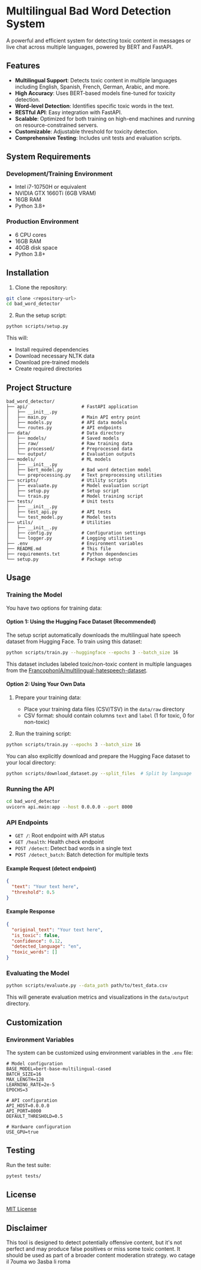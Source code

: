 # Multilingual Bad Word Detection System

A powerful and efficient system for detecting toxic content in messages or live chat across multiple languages, powered by BERT and FastAPI.

## Features

- **Multilingual Support**: Detects toxic content in multiple languages including English, Spanish, French, German, Arabic, and more.
- **High Accuracy**: Uses BERT-based models fine-tuned for toxicity detection.
- **Word-level Detection**: Identifies specific toxic words in the text.
- **RESTful API**: Easy integration with FastAPI.
- **Scalable**: Optimized for both training on high-end machines and running on resource-constrained servers.
- **Customizable**: Adjustable threshold for toxicity detection.
- **Comprehensive Testing**: Includes unit tests and evaluation scripts.

## System Requirements

### Development/Training Environment
- Intel i7-10750H or equivalent
- NVIDIA GTX 1660Ti (6GB VRAM)
- 16GB RAM
- Python 3.8+

### Production Environment
- 6 CPU cores
- 16GB RAM
- 40GB disk space
- Python 3.8+

## Installation

1. Clone the repository:
```bash
git clone <repository-url>
cd bad_word_detector
```

2. Run the setup script:
```bash
python scripts/setup.py
```

This will:
- Install required dependencies
- Download necessary NLTK data
- Download pre-trained models
- Create required directories

## Project Structure

```
bad_word_detector/
├── api/                    # FastAPI application
│   ├── __init__.py
│   ├── main.py             # Main API entry point
│   ├── models.py           # API data models
│   └── routes.py           # API endpoints
├── data/                   # Data directory
│   ├── models/             # Saved models
│   ├── raw/                # Raw training data
│   ├── processed/          # Preprocessed data
│   └── output/             # Evaluation outputs
├── models/                 # ML models
│   ├── __init__.py
│   ├── bert_model.py       # Bad word detection model
│   └── preprocessing.py    # Text preprocessing utilities
├── scripts/                # Utility scripts
│   ├── evaluate.py         # Model evaluation script
│   ├── setup.py            # Setup script
│   └── train.py            # Model training script
├── tests/                  # Unit tests
│   ├── __init__.py
│   ├── test_api.py         # API tests
│   └── test_model.py       # Model tests
├── utils/                  # Utilities
│   ├── __init__.py
│   ├── config.py           # Configuration settings
│   └── logger.py           # Logging utilities
├── .env                    # Environment variables
├── README.md               # This file
├── requirements.txt        # Python dependencies
└── setup.py                # Package setup
```

## Usage

### Training the Model

You have two options for training data:

#### Option 1: Using the Hugging Face Dataset (Recommended)

The setup script automatically downloads the multilingual hate speech dataset from Hugging Face. To train using this dataset:

```bash
python scripts/train.py --huggingface --epochs 3 --batch_size 16
```

This dataset includes labeled toxic/non-toxic content in multiple languages from the [FrancophonIA/multilingual-hatespeech-dataset](https://huggingface.co/datasets/FrancophonIA/multilingual-hatespeech-dataset).

#### Option 2: Using Your Own Data

1. Prepare your training data:
   - Place your training data files (CSV/TSV) in the `data/raw` directory
   - CSV format: should contain columns `text` and `label` (1 for toxic, 0 for non-toxic)

2. Run the training script:
```bash
python scripts/train.py --epochs 3 --batch_size 16
```

You can also explicitly download and prepare the Hugging Face dataset to your local directory:

```bash
python scripts/download_dataset.py --split_files  # Split by language
```

### Running the API

```bash
cd bad_word_detector
uvicorn api.main:app --host 0.0.0.0 --port 8000
```

### API Endpoints

- `GET /`: Root endpoint with API status
- `GET /health`: Health check endpoint
- `POST /detect`: Detect bad words in a single text
- `POST /detect_batch`: Batch detection for multiple texts

#### Example Request (detect endpoint)

```json
{
  "text": "Your text here",
  "threshold": 0.5
}
```

#### Example Response

```json
{
  "original_text": "Your text here",
  "is_toxic": false,
  "confidence": 0.12,
  "detected_language": "en",
  "toxic_words": []
}
```

### Evaluating the Model

```bash
python scripts/evaluate.py --data_path path/to/test_data.csv
```

This will generate evaluation metrics and visualizations in the `data/output` directory.

## Customization

### Environment Variables

The system can be customized using environment variables in the `.env` file:

```
# Model configuration
BASE_MODEL=bert-base-multilingual-cased
BATCH_SIZE=16
MAX_LENGTH=128
LEARNING_RATE=2e-5
EPOCHS=3

# API configuration
API_HOST=0.0.0.0
API_PORT=8000
DEFAULT_THRESHOLD=0.5

# Hardware configuration
USE_GPU=true
```

## Testing

Run the test suite:

```bash
pytest tests/
```

## License

[MIT License](LICENSE)

## Disclaimer

This tool is designed to detect potentially offensive content, but it's not perfect and may produce false positives or miss some toxic content. It should be used as part of a broader content moderation strategy. wo catage il 7ouma wo 3asba li roma